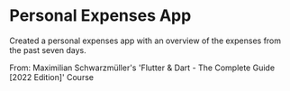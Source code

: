 # Personal Expenses App

Created a personal expenses app with an overview of the expenses from the past seven days.

From: Maximilian Schwarzmüller's 'Flutter & Dart - The Complete Guide [2022 Edition]' Course
